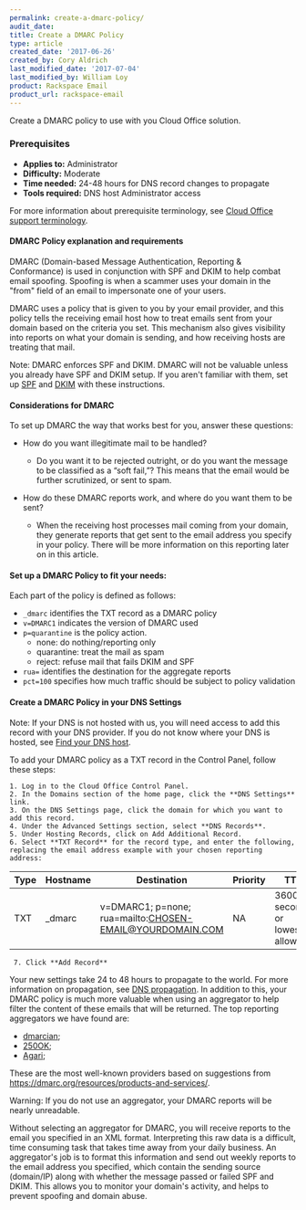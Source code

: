 ```yaml
---
permalink: create-a-dmarc-policy/
audit_date:
title: Create a DMARC Policy
type: article
created_date: '2017-06-26'
created_by: Cory Aldrich
last_modified_date: '2017-07-04'
last_modified_by: William Loy
product: Rackspace Email
product_url: rackspace-email
---
```

Create a DMARC policy to use with you Cloud Office solution.

### Prerequisites

- **Applies to:** Administrator
- **Difficulty:** Moderate
- **Time needed:** 24-48 hours for DNS record changes to propagate
- **Tools required:** DNS host Administrator access

For more information about prerequisite terminology, see [Cloud Office support terminology](/how-to/cloud-office-support-terminology/).


####  DMARC Policy explanation and requirements  

DMARC (Domain-based Message Authentication, Reporting & Conformance) is used in conjunction with SPF and DKIM to help combat email spoofing. Spoofing is when a scammer uses your domain in the "from" field of an email to impersonate one of your users.

DMARC uses a policy that is given to you by your email provider, and this policy tells the receiving email host how to treat emails sent from your domain based on the criteria you set. This mechanism also gives visibility into reports on what your domain is sending, and how receiving hosts are treating that mail.

Note: DMARC enforces SPF and DKIM. DMARC will not be valuable unless you already have SPF and DKIM setup. If you aren't familiar with them, set up [SPF](/how-to/dns-record-definitions/#txt-record/) and [DKIM](/how-to/dns-record-definitions/#txt-record/) with these instructions.

#### Considerations for DMARC

To set up DMARC the way that works best for you, answer these questions:

- How do you want illegitimate mail to be handled?

    - Do you want it to be rejected outright, or do you want the message to be classified as a “soft fail,”? This means that the email would be further scrutinized, or sent to spam.

- How do these DMARC reports work, and where do you want them to be sent?

    - When the receiving host processes mail coming from your domain, they generate reports that get sent to the email address you specify in your policy. There will be more information on this reporting later on in this article.

#### Set up a DMARC Policy to fit your needs:

Each part of the policy is defined as follows:

  - `_dmarc` identifies the TXT record as a DMARC policy
  - `v=DMARC1` indicates the version of DMARC used
  - `p=quarantine` is the policy action.
    - none: do nothing/reporting only
    - quarantine: treat the mail as spam
    - reject: refuse mail that fails DKIM and SPF
  - `rua=` identifies the destination for the aggregate reports
  - `pct=100` specifies how much traffic should be subject to policy validation

#### Create a DMARC Policy in your DNS Settings

Note: If your DNS is not hosted with us, you will need access to add this record with your DNS provider. If you do not know where your DNS is hosted, see [Find your DNS host](/how-to/find-your-dns-host/).

To add your DMARC policy as a TXT record in the Control Panel, follow these steps:

    1. Log in to the Cloud Office Control Panel.
    2. In the Domains section of the home page, click the **DNS Settings** link.
    3. On the DNS Settings page, click the domain for which you want to add this record.
    4. Under the Advanced Settings section, select **DNS Records**.
    5. Under Hosting Records, click on Add Additional Record.
    6. Select **TXT Record** for the record type, and enter the following, replacing the email address example with your chosen reporting address:


| Type | Hostname | Destination | Priority | TTL |
| --- | --- | --- | --- | --- |
| TXT | _dmarc | v=DMARC1; p=none; rua=mailto:CHOSEN-EMAIL@YOURDOMAIN.COM | NA |  3600 seconds or lowest allowed

     7. Click **Add Record**


Your new settings take 24 to 48 hours to propagate to the world. For more information on propagation, see [DNS propagation](/how-to/dns-record-definitions/#dns-propagation). In addition to this, your DMARC policy is much more valuable when using an aggregator to help filter the content of these emails that will be returned. The top reporting aggregators we have found are:

- [dmarcian](http://dmarcian.com);
-  [250OK](http://250OK.com);
-  [Agari](http://agari.com);

These are the most well-known providers based on suggestions from https://dmarc.org/resources/products-and-services/.

Warning: If you do not use an aggregator, your DMARC reports will be nearly unreadable.  

Without selecting an aggregator for DMARC, you will receive reports to the email you specified in an XML format. Interpreting this raw data is a difficult, time consuming task that takes time away from your daily business. An aggregator's job is to format this information and send out weekly reports to the email address you specified, which contain the sending source (domain/IP) along with whether the message passed or failed SPF and DKIM. This allows you to monitor your domain's activity, and helps to prevent spoofing and domain abuse.
